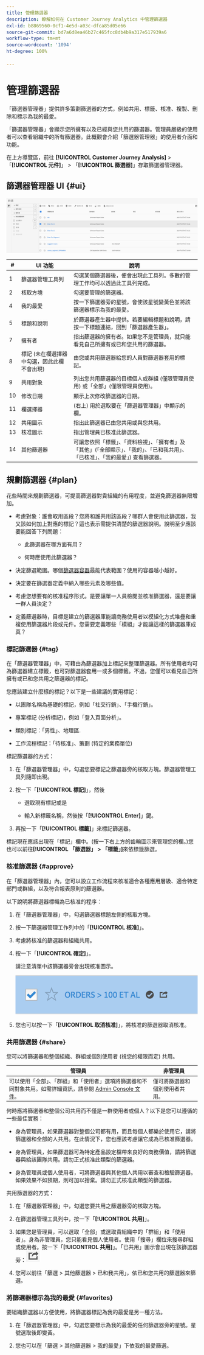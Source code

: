 ```yaml
---
title: 管理篩選器
description: 瞭解如何在 Customer Journey Analytics 中管理篩選器
exl-id: b8869560-0cf1-4e5d-a03c-dfca85d05e66
source-git-commit: bd7a6d8ea46b27c465fcc8db4b9a317e517939a6
workflow-type: tm+mt
source-wordcount: '1094'
ht-degree: 100%

---
```


# 管理篩選器

「篩選器管理器」提供許多策劃篩選器的方式，例如共用、標籤、核准、複製、刪除和標示為我的最愛。

「篩選器管理器」會顯示您所擁有以及已經與您共用的篩選器。管理員層級的使用者可以查看組織中的所有篩選器。此概觀會介紹「篩選器管理器」的使用者介面和功能。

在上方導覽區，前往 **[!UICONTROL Customer Journey Analysis]** > 「**[!UICONTROL 元件]**」 > 「**[!UICONTROL 篩選器]**」存取篩選器管理器。

## 篩選器管理器 UI {#ui}

![](assets/filter-manager-ui.png)

| # | UI 功能 | 說明 |
|---|---|---|
| 1 | 篩選器管理工具列 | 勾選某個篩選器後，便會出現此工具列。多數的管理工作均可以透過此工具列完成。 |
| 2 | 核取方塊 | 勾選要管理的篩選器。 |
| 4 | 我的最愛 | 按一下篩選器旁的星號，會使該星號變黃色並將該篩選器標示為我的最愛。 |
| 5 | 標題和說明 | 於篩選器產生器中提供。若要編輯標題和說明，請按一下標題連結，回到「篩選器產生器」。 |
| 7 | 擁有者 | 指出篩選器的擁有者。如果您不是管理員，就只能看見自己所擁有或已和您共用的篩選器。 |
| 8 | 標記 (未在欄選擇器中勾選，因此此欄不會出現) | 由您或共用篩選器給您的人員對篩選器套用的標記。 |
| 9 | 共用對象 | 列出您共用篩選器的目標個人或群組 (僅限管理員使用) 或「全部」(僅限管理員使用)。 |
| 10 | 修改日期 | 顯示上次修改篩選器的日期。 |
| 11 | 欄選擇器 | (右上) 用於選取要在「篩選器管理器」中顯示的欄。 |
| 12 | 共用圖示 | 指出此篩選器已由您共用或與您共用。 |
| 13 | 核准圖示 | 指出管理員已核准此篩選器。 |
| 14 | 其他篩選器 | 可讓您依照「標籤」、「資料檢視」、「擁有者」及「其他」(「全部顯示」、「我的」、「已和我共用」、「已核准」、「我的最愛」) 查看篩選器。 |

## 規劃篩選器 {#plan}

花些時間來規劃篩選器，可提高篩選器對貴組織的有用程度，並避免篩選器無限增加。

* 考慮對象：誰會取用區段？您將和誰共用該區段？哪群人會使用此篩選器，我又該如何加上對應的標記？這也表示需提供清楚的篩選器說明。說明至少應該要能回答下列問題：

   * 此篩選器在哪方面有用？

   * 何時應使用此篩選器？

* 決定篩選範圍。哪個[篩選器容器](/help/components/filters/filters-overview.md)最能代表範圍？使用的容器越小越好。

* 決定要在篩選器定義中納入哪些元素及哪些值。

* 考慮您想要有的核准程序形式。是要讓單一人員檢閱並核准篩選器，還是要讓一群人員決定？

* 定義篩選器時，目標是建立的篩選器庫能讓商務使用者以模組化方式堆疊和重複使用篩選器片段或元件。您需要定義哪些「模組」才能讓這樣的篩選器庫成真？

### 標記篩選器 {#tag}

在「篩選器管理器」中，可藉由為篩選器加上標記來整理篩選器。所有使用者均可為篩選器建立標籤，也可對篩選器套用一或多個標籤。不過，您僅可以看見自己所擁有或已和您共用之篩選器的標記。

您應該建立什麼樣的標記？以下是一些建議的實用標記：

* 以團隊名稱為基礎的標記，例如「社交行銷」、「手機行銷」。

* 專案標記 (分析標記)，例如「登入頁面分析」。

* 類別標記：「男性」、地理區.

* 工作流程標記：「待核准」、策劃 (特定的業務單位)

標記篩選器的方式：

1. 在「篩選器管理器」中，勾選您要標記之篩選器旁的核取方塊。篩選器管理工具列隨即出現。

1. 按一下「**[!UICONTROL 標記]**」，然後

   * 選取現有標記或是

   * 輸入新標籤名稱，然後按「**[!UICONTROL Enter]**」鍵。

1. 再按一下「**[!UICONTROL 標籤]**」來標記篩選器。

標記現在應該出現在「標記」欄中。(按一下右上方的齒輪圖示來管理您的欄。)您也可以前往&#x200B;**[!UICONTROL 「篩選器」 > 「標籤」]**&#x200B;來依標籤篩選。

### 核准篩選器 {#approve}

在「篩選器管理器」內，您可以設立工作流程來核准適合各種應用層級、適合特定部門或群組，以及符合報表原則的篩選器。

以下說明將篩選器標幟為已核准的程序：

1. 在「篩選器管理器」中，勾選篩選器標題左側的核取方塊。

1. 按一下篩選器管理工作列中的「**[!UICONTROL 核准]**」。

1. 考慮將核准的篩選器和組織共用。

1. 按一下「**[!UICONTROL 確定]**」。

   請注意清單中該篩選器旁會出現核准圖示。

   ![](assets/seg_approved.png)

1. 您也可以按一下「**[!UICONTROL 取消核准]**」，將核准的篩選器取消核准。

### 共用篩選器 {#share}

您可以將篩選器和整個組織、群組或個別使用者 (視您的權限而定) 共用。

| 管理員 | 非管理員 |
|---|---|
| 可以使用「全部」、「群組」和「使用者」選項將篩選器和不同對象共用。如需詳細資訊，請參閱 [Admin Console 文件](https://helpx.adobe.com/tw/enterprise/using/manage-products-and-profiles.html)。 | 僅可將篩選器和個別使用者共用。 |

何時應將篩選器和整個公司共用而不僅是一群使用者或個人？以下是您可以遵循的一些最佳實務：

* 身為管理員，如果篩選器對整個公司都有用，而且每個人都樂於使用它，請將篩選器和全部的人共用。在此情況下，您也應該考慮讓它成為已核准篩選器。

* 身為管理員，如果篩選器可為特定產品設定檔帶來良好的商務價值，請將篩選器與給該團隊共用。請勿正式核准此類型的篩選器。

* 身為管理員或個人使用者，可將篩選器與其他個人共用以審查和檢驗篩選器。如果效果不如預期，則可加以捨棄。請勿正式核准此類型的篩選器。

共用篩選器的方式：

1. 在「篩選器管理器」中，勾選您要共用之篩選器旁的核取方塊。

1. 在篩選器管理工具列中，按一下「**[!UICONTROL 共用]**」。

1. 如果您是管理員，可以選取「全部」或選取貴組織中的「群組」和「使用者」。身為非管理員，您只能看見個人使用者。使用「搜尋」欄位來搜尋群組或使用者。按一下「**[!UICONTROL 共用]**」。「已共用」圖示會出現在該篩選器旁：![](assets/share_icon.png)

1. 您可以前往「篩選 > 其他篩選器 > 已和我共用」，依已和您共用的篩選器來篩選。

### 將篩選器標示為我的最愛 {#favorites}

要組織篩選器以方便使用，將篩選器標記為我的最愛是另一種方法。

1. 在「篩選器管理器」中，勾選您要標示為我的最愛的任何篩選器旁的星號。星號選取後即變黃。

1. 您也可以在「篩選 > 其他篩選器 > 我的最愛」下依我的最愛篩選。
